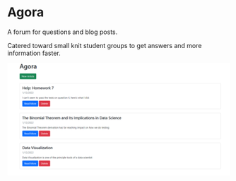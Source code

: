 # Agora
A forum for questions and blog posts.

Catered toward small knit student groups to get answers and more information faster.



![alt text](https://github.com/JerryLiu-dev/Agora/blob/main/agorapic.PNG)
